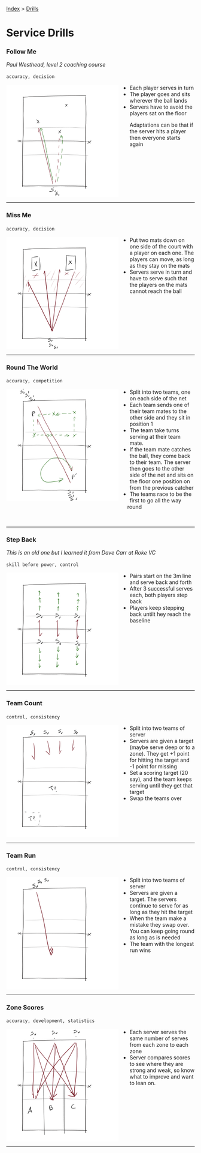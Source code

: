 [Index](../../README.md) > [Drills](./../Drills.md)

# Service Drills

### Follow Me

_Paul Westhead, level 2 coaching course_

`accuracy, decision`

<img alt="Serve, sit where it landed, next server must avoid people sat down" width="300" src="./images/Follow-Me.png" align="left" style="margin: 0px 30px 0px 0px;" />

<ul style="margin-left: 300px">
  <li>Each player serves in turn</li>
  <li>The player goes and sits wherever the ball lands</li>
  <li>Servers have to avoid the players sat on the floor</li>
</ul>

Adaptations can be that if the server hits a player then everyone starts again

<br clear="left"/>

---

### Miss Me

`accuracy, decision`

<img alt="Serving at gaps between players" width="300" src="./images/Miss-Me.png" align="left" style="margin: 0px 30px 0px 0px;" />

<ul style="margin-left: 300px">
  <li>Put two mats down on one side of the court with a player on each one.  The players can move, as long as they stay on the mats</li>
  <li>Servers serve in turn and have to serve such that the players on the mats cannot reach the ball</li>
</ul>

<br clear="left"/>

---

### Round The World

`accuracy, competition`

<img alt="Serve to a team mate at each position" width="300" src="./images/Round-The-World.png" align="left" style="margin: 0px 30px 0px 0px;" />

<ul style="margin-left: 300px">
  <li>Split into two teams, one on each side of the net</li>
  <li>Each team sends one of their team mates to the other side and they sit in position 1</li>
  <li>The team take turns serving at their team mate.</li>
  <li>If the team mate catches the ball, they come back to their team.  The server then goes to the other side of the net and sits on the floor one position on from the previous catcher</li>
  <li>The teams race to be the first to go all the way round</li>
</ul>

<br clear="left"/>

---

### Step Back

_This is an old one but I learned it from Dave Carr at Roke VC_

`skill before power, control`

<img alt="Server start close and step back on success" width="300" src="./images/Step-Back.png" align="left" style="margin: 0px 30px 0px 0px;" />

<ul style="margin-left: 300px">
  <li>Pairs start on the 3m line and serve back and forth</li>
  <li>After 3 successful serves each, both players step back</li>
  <li>Players keep stepping back untilt hey reach the baseline</li>
</ul>

<br clear="left"/>

---

### Team Count

`control, consistency`

<img alt="Teams of servers compete for consistency" width="300" src="./images/Team-Count.png" align="left" style="margin: 0px 30px 0px 0px;" />

<ul style="margin-left: 300px">
  <li>Split into two teams of server</li>
  <li>Servers are given a target (maybe serve deep or to a zone).  They get +1 point for hitting the target and -1 point for missing</li>
  <li>Set a scoring target (20 say), and the team keeps serving until they get that target</li>
  <li>Swap the teams over</li>
</ul>

<br clear="left"/>

---

### Team Run

`control, consistency`

<img alt="Teams of server compete for the longest run of consistency" width="300" src="./images/Team-Run.png" align="left" style="margin: 0px 30px 0px 0px;" />

<ul style="margin-left: 300px">
  <li>Split into two teams of server</li>
  <li>Servers are given a target.  The servers continue to serve for as long as they hit the target</li>
  <li>When the team make a mistake they swap over.  You can keep going round as long as is needed</li>
  <li>The team with the longest run wins</li>
</ul>

<br clear="left"/>

---

### Zone Scores

`accuracy, development, statistics`

<img alt="Serving from 3 zones to 3 zones" width="300" src="./images/Zone-Scores.png" align="left" style="margin: 0px 30px 0px 0px;" />

<ul style="margin-left: 300px">
  <li>Each server serves the same number of serves from each zone to each zone</li>
  <li>Server compares scores to see where they are strong and weak, so know what to improve and want to lean on.</li>
</ul>

<br clear="left"/>

---
